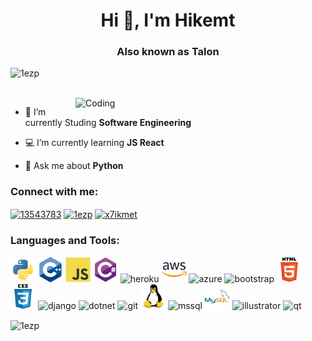 
<h1 align="center">Hi 👋, I'm Hikemt</h1>
<h3 align="center">Also known as Talon</h3>


<p align="left"> <img src="https://komarev.com/ghpvc/?username=1ezp&label=Profile%20views&color=0e75b6&style=flat" alt="1ezp" /> </p>
<br>

<img align="right" alt="Coding" width="400" src="https://camo.githubusercontent.com/d35065bba4dee546ecdd6fe59d78d6c3a4f188b17383e1ca78f0ec1f12b629d2/68747470733a2f2f692e726564642e69742f6e38616777367a32736d7962312e676966">

- 🏫 I’m currently Studing **Software Engineering**

- 💻 I’m currently learning **JS React**

- 💬 Ask me about **Python**

<h3 align="left">Connect with me:</h3>
<p align="left">
<a href="https://stackoverflow.com/users/13543783" target="blank"><img align="center" src="https://raw.githubusercontent.com/rahuldkjain/github-profile-readme-generator/master/src/images/icons/Social/stack-overflow.svg" alt="13543783" height="30" width="40" /></a>
<a href="https://instagram.com/1ezp" target="blank"><img align="center" src="https://raw.githubusercontent.com/rahuldkjain/github-profile-readme-generator/master/src/images/icons/Social/instagram.svg" alt="1ezp"  width="40" /></a>
<a href="https://t.me/x7ikmet" target="blank"><img align="center" src="https://img.icons8.com/?id=oWiuH0jFiU0R&format=png" alt="x7ikmet" height="50" width="50" /></a>
</p>

<h3 align="left">Languages and Tools:</h3>
<p align="left">  
  <img src="https://raw.githubusercontent.com/devicons/devicon/master/icons/python/python-original.svg" alt="python" width="40" height="40"/> 
  <img src="https://raw.githubusercontent.com/devicons/devicon/master/icons/cplusplus/cplusplus-original.svg" alt="cplusplus" width="40" height="40"/>
  <img src="https://raw.githubusercontent.com/devicons/devicon/master/icons/javascript/javascript-original.svg" alt="javascript" width="40" height="40"/>
  <img src="https://raw.githubusercontent.com/devicons/devicon/master/icons/csharp/csharp-original.svg" alt="csharp" width="40" height="40"/>
  <img src="https://www.vectorlogo.zone/logos/heroku/heroku-icon.svg" alt="heroku" width="40" height="40"/> 
  <img src="https://raw.githubusercontent.com/devicons/devicon/master/icons/amazonwebservices/amazonwebservices-original-wordmark.svg" alt="aws" width="40" height="40"/>
  <img src="https://www.vectorlogo.zone/logos/microsoft_azure/microsoft_azure-icon.svg" alt="azure" width="40" height="40"/>
  <img src="https://img.icons8.com/?size=256&id=PndQWK6M1Hjo" alt="bootstrap" width="40" height="40"/>
  <img src="https://raw.githubusercontent.com/devicons/devicon/master/icons/html5/html5-original-wordmark.svg" alt="html5" width="40" height="40"/>
  <img src="https://raw.githubusercontent.com/devicons/devicon/master/icons/css3/css3-original-wordmark.svg" alt="css3" width="40" height="40"/>
  <img src="https://cdn.worldvectorlogo.com/logos/django.svg" alt="django" width="40" height="40"/>
  <img src="https://img.icons8.com/?size=256&id=1BC75jFEBED6&format=png" alt="dotnet" width="40" height="40"/>
  <img src="https://www.vectorlogo.zone/logos/git-scm/git-scm-icon.svg" alt="git" width="40" height="40"/>
  <img src="https://raw.githubusercontent.com/devicons/devicon/master/icons/linux/linux-original.svg" alt="linux" width="40" height="40"/>
  <img src="https://www.svgrepo.com/show/303229/microsoft-sql-server-logo.svg" alt="mssql" width="40" height="40"/>
  <img src="https://raw.githubusercontent.com/devicons/devicon/master/icons/mysql/mysql-original-wordmark.svg" alt="mysql" width="40" height="40"/>
  <img src="https://www.vectorlogo.zone/logos/adobe_illustrator/adobe_illustrator-icon.svg" alt="illustrator" width="40" height="40"/>
  <img src="https://upload.wikimedia.org/wikipedia/commons/0/0b/Qt_logo_2016.svg" alt="qt" width="40" height="40"/>
  </p>

<p><img align="center" src="https://github-readme-stats.vercel.app/api/top-langs?username=1ezp&show_icons=true&locale=en&layout=compact" alt="1ezp" /></p>


